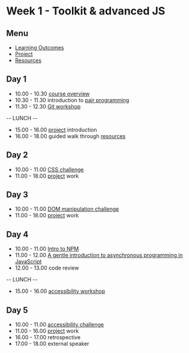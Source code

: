 # Week 1 - Toolkit & advanced JS


## Menu
- [Learning Outcomes](learning-outcomes.md)
- [Project](project.md)
- [Resources](resources.md)


## Day 1

- 10.00 - 10.30 [course overview](../overview.md)
- 10.30 - 11.30 introduction to [pair programming](pair-programming.md)
- 11.30 - 12.30 [Git workshop](https://github.com/foundersandcoders/git-workflow-workshop-for-two)

-- LUNCH --

- 15.00 - 16.00 [project](project.md) introduction
- 16.00 - 18.00 guided walk through [resources](resources.md)


## Day 2

- 10.00 - 11.00 [CSS challenge](https://github.com/foundersandcoders/css-gallery-challenge)
- 11.00 - 18.00 [project](project.md) work


## Day 3

- 10.00 - 11.00 [DOM manipulation challenge](https://github.com/foundersandcoders/DOM-manipulation-Challenge)
- 11.00 - 18.00 [project](project.md) work


## Day 4

- 10.00 - 11.00 [Intro to NPM](https://github.com/foundersandcoders/npm-introduction)
- 11.00 - 12.00 [A gentle introduction to asynchronous programming in JavaScript](https://github.com/turnintocoders/mc-do-this-then-do-that)
- 12.00 - 13.00 code review

-- LUNCH --

- 15.00 - 16.00 [accessibility workshop](https://github.com/foundersandcoders/web-accessibility/blob/master/putting-yourself-in-someone-elses-shoes.md)


## Day 5

- 10.00 - 11.00 [accessibility challenge](https://github.com/foundersandcoders/accessibility-challenge)
- 11.00 - 16.00 [project](project.md) work
- 16.00 - 17.00 retrospective
- 17.00 - 18.00 external speaker
